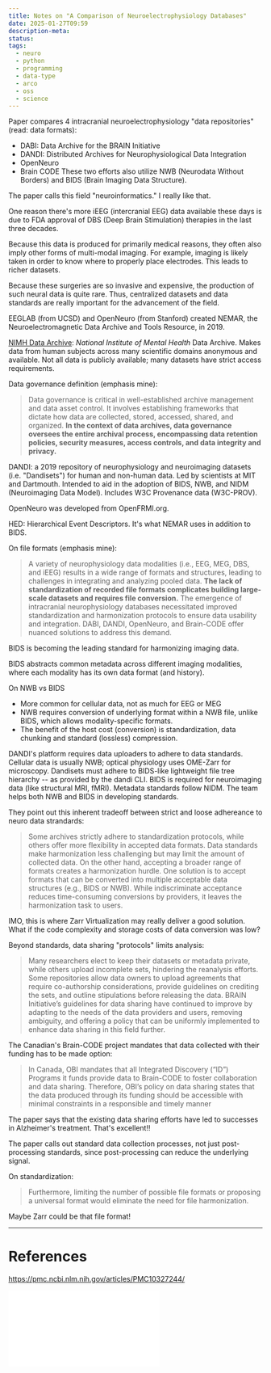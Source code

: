 ```yaml
---
title: Notes on "A Comparison of Neuroelectrophysiology Databases"
date: 2025-01-27T09:59
description-meta: 
status: 
tags:
  - neuro
  - python
  - programming
  - data-type
  - arco
  - oss
  - science
---
```

Paper compares 4 intracranial neuroelectrophysiology "data repositories" (read: data formats):
- DABI: Data Archive for the BRAIN Initiative
- DANDI: Distributed Archives for Neurophysiological Data Integration
- OpenNeuro
- Brain CODE
These two efforts also utilize NWB (Neurodata Without Borders) and BIDS (Brain Imaging Data Structure).

The paper calls this field "neuroinformatics." I really like that. 

One reason there's more iEEG (intercranial EEG) data available these days is due to FDA approval of DBS (Deep Brain Stimulation) therapies in the last three decades. 

Because this data is produced for primarily medical reasons, they often also imply other forms of multi-modal imaging. For example, imaging is likely taken in order to know where to properly place electrodes. This leads to richer datasets. 

Because these surgeries are so invasive and expensive, the production of such neural data is quite rare. Thus, centralized datasets and data standards are really important for the advancement of the field. 

EEGLAB (from UCSD) and OpenNeuro (from Stanford) created NEMAR, the Neuroelectromagnetic Data Archive and Tools Resource, in 2019.

[NIMH Data Archive](https://nda.nih.gov/): _National Institute of Mental Health_ Data Archive. Makes data from human subjects across many scientific domains anonymous and available. Not all data is publicly available; many datasets have strict access requirements. 

Data governance definition (emphasis mine):

> Data governance is critical in well-established archive management and data asset control. It involves establishing frameworks that dictate how data are collected, stored, accessed, shared, and organized. **In the context of data archives, data governance oversees the entire archival process, encompassing data retention policies, security measures, access controls, and data integrity and privacy.**


DANDI: a 2019 repository of neurophysiology and neuroimaging datasets (i.e. "Dandisets") for human and non-human data. Led by scientists at MIT and Dartmouth. Intended to aid in the adoption of BIDS, NWB, and NIDM (Neuroimaging Data Model). Includes W3C Provenance data (W3C-PROV). 

OpenNeuro was developed from OpenFRMI.org. 

HED: Hierarchical Event Descriptors. It's what NEMAR uses in addition to BIDS. 


On file formats (emphasis mine): 

> A variety of neurophysiology data modalities (i.e., EEG, MEG, DBS, and iEEG) results in a wide range of formats and structures, leading to challenges in integrating and analyzing pooled data. **The lack of standardization of recorded file formats complicates building large-scale datasets and requires file conversion.** The emergence of intracranial neurophysiology databases necessitated improved standardization and harmonization protocols to ensure data usability and integration. DABI, DANDI, OpenNeuro, and Brain-CODE offer nuanced solutions to address this demand.

BIDS is becoming the leading standard for harmonizing imaging data. 

BIDS abstracts common metadata across different imaging modalities, where each modality has its own data format (and history). 

On NWB vs BIDS
- More common for cellular data, not as much for EEG or MEG
- NWB requires conversion of underlying format within a NWB file, unlike BIDS, which allows modality-specific formats.
- The benefit of the host cost (conversion) is standardization, data chunking and standard (lossless) compression.

DANDI's platform requires data uploaders to adhere to data standards. Cellular data is usually NWB; optical physiology uses OME-Zarr for microscopy. Dandisets must adhere to BIDS-like lightweight file tree hierarchy -- as provided by the dandi CLI. BIDS is required for neuroimaging data (like structural MRI, fMRI). Metadata standards follow NIDM. The team helps both NWB and BIDS in developing standards. 


They point out this inherent tradeoff between strict and loose adhereance to neuro data strandards: 

> Some archives strictly adhere to standardization protocols, while others offer more flexibility in accepted data formats. Data standards make harmonization less challenging but may limit the amount of collected data. On the other hand, accepting a broader range of formats creates a harmonization hurdle. One solution is to accept formats that can be converted into multiple acceptable data structures (e.g., BIDS or NWB). While indiscriminate acceptance reduces time-consuming conversions by providers, it leaves the harmonization task to users.

IMO, this is where Zarr Virtualization may really deliver a good solution. What if the code complexity and storage costs of data conversion was low? 


Beyond standards, data sharing "protocols" limits analysis: 

> Many researchers elect to keep their datasets or metadata private, while others upload incomplete sets, hindering the reanalysis efforts. Some repositories allow data owners to upload agreements that require co-authorship considerations, provide guidelines on crediting the sets, and outline stipulations before releasing the data. BRAIN Initiative’s guidelines for data sharing have continued to improve by adapting to the needs of the data providers and users, removing ambiguity, and offering a policy that can be uniformly implemented to enhance data sharing in this field further.

The Canadian's Brain-CODE project mandates that data collected with their funding has to be made option: 

> In Canada, OBI mandates that all Integrated Discovery (“ID”) Programs it funds provide data to Brain-CODE to foster collaboration and data sharing. Therefore, OBI’s policy on data sharing states that the data produced through its funding should be accessible with minimal constraints in a responsible and timely manner


The paper says that the existing data sharing efforts have led to successes in Alzheimer's treatment. That's excellent!!

The paper calls out standard data collection processes, not just post-processing standards, since post-processing can reduce the underlying signal.

On standardization:
> Furthermore, limiting the number of possible file formats or proposing a universal format would eliminate the need for file harmonization. 

Maybe Zarr could be that file format!

---
# References

https://pmc.ncbi.nlm.nih.gov/articles/PMC10327244/

![A Comparison of Neuroelectrophysiology Databases](nihpp-2306.15041v2.pdf)